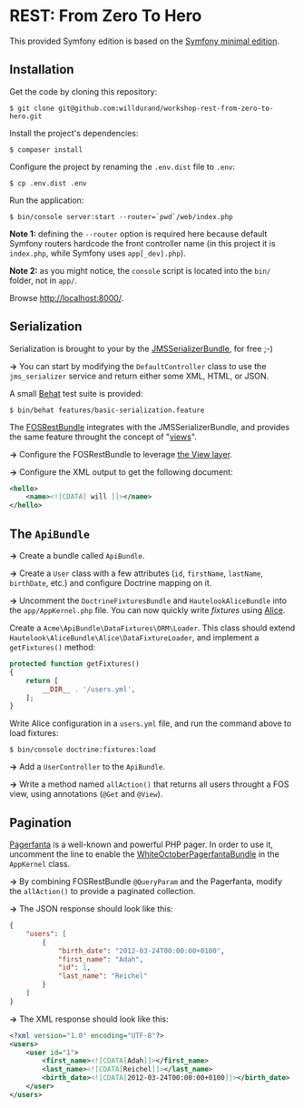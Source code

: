 REST: From Zero To Hero
=======================

This provided Symfony edition is based on the [Symfony minimal
edition](https://github.com/beberlei/symfony-minimal-distribution).


## Installation

Get the code by cloning this repository:

    $ git clone git@github.com:willdurand/workshop-rest-from-zero-to-hero.git

Install the project's dependencies:

    $ composer install

Configure the project by renaming the `.env.dist` file to `.env`:

    $ cp .env.dist .env

Run the application:

    $ bin/console server:start --router=`pwd`/web/index.php

**Note 1:** defining the `--router` option is required here because default
Symfony routers hardcode the front controller name (in this project it is
`index.php`, while Symfony uses `app[_dev].php`).

**Note 2:** as you might notice, the `console` script is located into the `bin/`
folder, not in `app/`.

Browse [http://localhost:8000/](http://localhost:8000/).


## Serialization

Serialization is brought to your by the
[JMSSerializerBundle](http://jmsyst.com/bundles/JMSSerializerBundle), for free
;-)

**->** You can start by modifying the `DefaultController` class to use the
`jms_serializer` service and return either some XML, HTML, or JSON.

A small [Behat](http://docs.behat.org) test suite is provided:

    $ bin/behat features/basic-serialization.feature

The [FOSRestBundle](https://github.com/FriendsOfSymfony/FOSRestBundle)
integrates with the JMSSerializerBundle, and provides the same feature throught
the concept of
"[views](http://symfony.com/doc/master/bundles/FOSRestBundle/2-the-view-layer.html)".

**->** Configure the FOSRestBundle to leverage [the View
layer](http://symfony.com/doc/master/bundles/FOSRestBundle/2-the-view-layer.html).

**->** Configure the XML output to get the following document:

```xml
<hello>
    <name><![CDATA[ will ]]></name>
</hello>
```

## The `ApiBundle`

**->** Create a bundle called `ApiBundle`.

**->** Create a `User` class with a few attributes (`id`, `firstName`, `lastName`,
`birthDate`, etc.) and configure Doctrine mapping on it.

**->** Uncomment the `DoctrineFixturesBundle` and `HautelookAliceBundle` into the
`app/AppKernel.php` file. You can now quickly write _fixtures_ using
[Alice](https://github.com/nelmio/alice/blob/master/README.md).

Create a `Acme\ApiBundle\DataFixtures\ORM\Loader`. This class should extend
`Hautelook\AliceBundle\Alice\DataFixtureLoader`, and implement a `getFixtures()`
method:

```php
protected function getFixtures()
{
    return [
        __DIR__ . '/users.yml',
    ];
}
```

Write Alice configuration in a `users.yml` file, and run the command above to
load fixtures:

    $ bin/console doctrine:fixtures:load

**->** Add a `UserController` to the `ApiBundle`.

**->** Write a method named `allAction()` that returns all users throught a FOS
view, using annotations (`@Get` and `@View`).


## Pagination

[Pagerfanta](https://github.com/whiteoctober/Pagerfanta) is a well-known and
powerful PHP pager. In order to use it, uncomment the line to enable the
[WhiteOctoberPagerfantaBundle](https://github.com/whiteoctober/WhiteOctoberPagerfantaBundle)
in the `AppKernel` class.

**->** By combining FOSRestBundle `@QueryParam` and the Pagerfanta, modify the
`allAction()` to provide a paginated collection.

**->** The JSON response should look like this:

```json
{
    "users": [
        {
            "birth_date": "2012-03-24T00:00:00+0100",
            "first_name": "Adah",
            "id": 1,
            "last_name": "Reichel"
        }
    ]
}
```

**->** The XML response should look like this:

```xml
<?xml version="1.0" encoding="UTF-8"?>
<users>
    <user id="1">
        <first_name><![CDATA[Adah]]></first_name>
        <last_name><![CDATA[Reichel]]></last_name>
        <birth_date><![CDATA[2012-03-24T00:00:00+0100]]></birth_date>
    </user>
</users>
```
